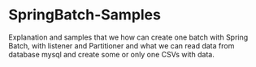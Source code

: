 # SpringBatch-Samples
Explanation and samples that we how can create one batch with Spring Batch, with listener and Partitioner and what we can read data from database mysql and create some or only one CSVs with data.
